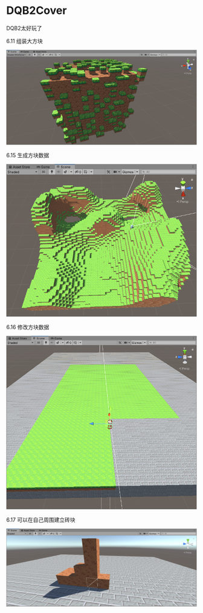 # DQB2Cover

DQB2太好玩了

6.11 组装大方块

![image](https://github.com/fermathGit/DQB2Cover/blob/master/Assets/Screenshot/2c2d04fc099b541348b85daf31f1c6d.png)

6.15 生成方块数据

![image](https://github.com/fermathGit/DQB2Cover/blob/master/Assets/Screenshot/1623811114(1).jpg)

6.16 修改方块数据

![image](https://github.com/fermathGit/DQB2Cover/blob/master/Assets/Screenshot/1623828193(1).jpg)

6.17 可以在自己周围建立砖块

![image](https://github.com/fermathGit/DQB2Cover/blob/master/Assets/Screenshot/1623847100(1).jpg)
